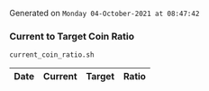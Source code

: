 Generated on `Monday 04-October-2021 at 08:47:42`

### Current to Target Coin Ratio
`current_coin_ratio.sh`

Date|Current|Target|Ratio
---|---|---|---
